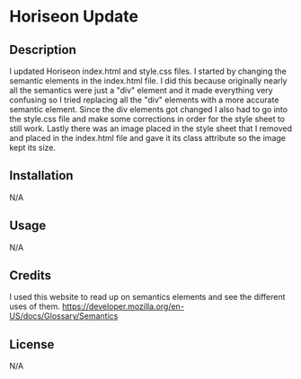 # Horiseon Update

## Description

I updated Horiseon index.html and style.css files.
I started by changing the semantic elements in the index.html file.
I did this because originally nearly all the semantics were just a "div" element and it made everything very confusing so I tried replacing all the "div" elements with a more accurate semantic element. Since the div elements got changed I also had to go into the style.css file and make some corrections in order for the style sheet to still work. Lastly there was an image placed in the style sheet that I removed and placed in the index.html file and gave it its class attribute so the image kept its size.

## Installation

N/A

## Usage

N/A

## Credits

I used this website to read up on semantics elements and see the different uses of them.
https://developer.mozilla.org/en-US/docs/Glossary/Semantics

## License

N/A

